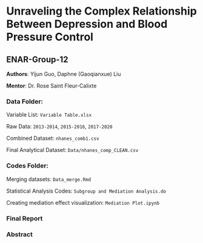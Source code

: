 # Unraveling the Complex Relationship Between Depression and Blood Pressure Control

## ENAR-Group-12
**Authors**: Yijun Guo, Daphne (Gaoqianxue) Liu

**Mentor**: Dr. Rose Saint Fleur-Calixte

### Data Folder:
Variable List: `Variable Table.xlsx`

Raw Data: `2013-2014`, `2015-2016`, `2017-2020`

Combined Dataset: `nhanes_comb1.csv`

Final Analytical Dataset: `Data/nhanes_comp_CLEAN.csv`

### Codes Folder:
Merging datasets: `Data_merge.Rmd`

Statistical Analysis Codes: `Subgroup and Mediation Analysis.do`

Creating mediation effect visualization: `Mediation Plot.ipynb`

### Final Report

### Abstract
